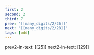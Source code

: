 ```yaml
---
first: 2
second: 2
third: 7
prev: "[[many_digits/2/26]]"
next: "[[many_digits/2/28]]"
tags: [odd]
---
```

prev2-in-text: [[25]]
next2-in-text: [[29]]
